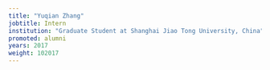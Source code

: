 ```yaml
---
title: "Yuqian Zhang"
jobtitle: Intern
institution: "Graduate Student at Shanghai Jiao Tong University, China"
promoted: alumni
years: 2017
weight: 102017
---
```


